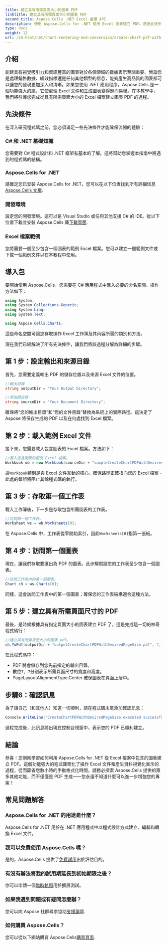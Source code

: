 ```yaml
---
title: 建立具有所需頁面大小的圖表 PDF
linktitle: 建立具有所需頁面大小的圖表 PDF
second_title: Aspose.Cells .NET Excel 處理 API
description: 使用 Aspose.Cells for .NET 使用 Excel 圖表建立 PDF。透過此逐步指南了解具體操作方法。
type: docs
weight: 12
url: /zh-hant/net/chart-rendering-and-conversion/create-chart-pdf-with-desired-page-size/
---
```

## 介紹

創建具有視覺吸引力和資訊豐富的圖表對於各個領域的數據表示至關重要。無論您是處理銷售數據、績效指標還是任何其他類型的信息，能夠產生高品質的圖表都可以讓您的發現更加深入和清晰。如果您使用 .NET 應用程序，Aspose.Cells 是一個功能強大的庫，它使處理 Excel 文件和生成圖表變得輕而易舉。在本教學中，我們將引導您完成從具有所需頁面大小的 Excel 檔案建立圖表 PDF 的過程。

## 先決條件

在深入研究程式碼之前，您必須滿足一些先決條件才能確保流暢的體驗：

### C# 和 .NET 基礎知識

您需要對 C# 程式設計和 .NET 框架有基本的了解。這將幫助您掌握本指南中將遇到的程式碼的結構。

### Aspose.Cells for .NET

請確定您已安裝 Aspose.Cells for .NET。您可以在以下位置找到所有詳細信息[Aspose.Cells 文檔](https://reference.aspose.com/cells/net/). 

### 開發環境

設定您的開發環境。這可以是 Visual Studio 或任何其他支援 C# 的 IDE。從以下位置下載並安裝 Aspose.Cells 庫[下載頁面](https://releases.aspose.com/cells/net/).

### Excel 檔案範例

您將需要一個至少包含一個圖表的範例 Excel 檔案。您可以建立一個範例文件或下載一個範例文件以在本教程中使用。

## 導入包

要開始使用 Aspose.Cells，您需要在 C# 應用程式中匯入必要的命名空間。操作方法如下：

```csharp
using System;
using System.Collections.Generic;
using System.Linq;
using System.Text;

using Aspose.Cells.Charts;
```

這些命名空間可讓您存取操作 Excel 工作簿及其內容所需的類別和方法。

現在我們已經解決了所有先決條件，讓我們將該過程分解為詳細的步驟。

## 第 1 步：設定輸出和來源目錄

首先，您需要定義輸出 PDF 的儲存位置以及來源 Excel 文件的位置。

```csharp
//輸出目錄
string outputDir = "Your Output Directory";

//原始碼目錄
string sourceDir = "Your Document Directory";
```

確保將“您的輸出目錄”和“您的文件目錄”替換為系統上的實際路徑。這決定了 Aspose 將保存生成的 PDF 以及在何處找到 Excel 檔案。

## 第 2 步：載入範例 Excel 文件

接下來，您需要載入包含圖表的 Excel 檔案。方法如下：

```csharp
//載入包含圖表的範例 Excel 檔案。
Workbook wb = new Workbook(sourceDir + "sampleCreateChartPDFWithDesiredPageSize.xlsx");
```

這`Workbook`類別是與 Excel 文件互動的核心。確保路徑正確指向您的 Excel 檔案 - 此處的錯誤將阻止其餘程式碼的執行。

## 第 3 步：存取第一個工作表

載入工作簿後，下一步是存取包含所需圖表的工作表。

```csharp
//訪問第一個工作表。
Worksheet ws = wb.Worksheets[0];
```

在 Aspose.Cells 中，工作表從零開始索引，因此`Worksheets[0]`指第一張紙。

## 第 4 步：訪問第一個圖表

現在，讓我們存取要匯出為 PDF 的圖表。此步驟假設您的工作表至少包含一個圖表。

```csharp
//訪問工作表內的第一個圖表。
Chart ch = ws.Charts[0];
```

同樣，這會訪問工作表中的第一個圖表；確保您的工作表結構適合這種方法。

## 第 5 步：建立具有所需頁面尺寸的 PDF

最後，是時候根據具有指定頁面大小的圖表建立 PDF 了。這是完成這一切的神奇程式碼行：

```csharp
//建立具有所需頁面大小的圖表 pdf。
ch.ToPdf(outputDir + "outputCreateChartPDFWithDesiredPageSize.pdf", 7, 7, PageLayoutAlignmentType.Center, PageLayoutAlignmentType.Center);
```

在此程式碼中：
- PDF 將會儲存到您先前指定的輸出目錄。
- 數位`7, 7`分別表示所需頁面尺寸的寬度和高度。
- PageLayoutAlignmentType.Center 確保圖表在頁面上居中。

## 步驟6：確認訊息

為了讓自己（和其他人）知道一切順利，請在程式碼末尾添加確認訊息：

```csharp
Console.WriteLine("CreateChartPDFWithDesiredPageSize executed successfully.");
```

過程完成後，此訊息將出現在控制台視窗中，表示您的 PDF 已順利建立。

## 結論

恭喜！您剛剛學習如何利用 Aspose.Cells for .NET 從 Excel 檔案中包含的圖表建立 PDF。這個功能強大的程式庫簡化了操作 Excel 文件和產生資料視覺化表示的過程，從而節省您數小時的手動格式化時間。請務必探索 Aspose.Cells 提供的眾多其他功能，而不僅僅是 PDF 生成——您永遠不知道什麼可以進一步增強您的專案！

## 常見問題解答

### Aspose.Cells for .NET 的用途是什麼？  
Aspose.Cells for .NET 用於在 .NET 應用程式中以程式設計方式建立、編輯和轉換 Excel 文件。

### 我可以免費使用 Aspose.Cells 嗎？  
是的，Aspose.Cells 提供了[免費試用](https://releases.aspose.com/)出於評估目的。

### 有沒有辦法將我的試用期延長到初始期限之後？  
你可以申請一個[臨時執照](https://purchase.aspose.com/temporary-license/)用於擴展測試。

### 如果我遇到問題或有疑問怎麼辦？  
您可以向 Aspose 社群尋求協助[支援論壇](https://forum.aspose.com/c/cells/9).

### 如何購買 Aspose.Cells？  
您可以從以下網站購買 Aspose.Cells[購買頁面](https://purchase.aspose.com/buy).
